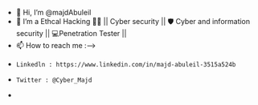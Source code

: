 - 👋 Hi, I’m @majdAbuleil
- 👀 I’m a Ethcal Hacking 👨‍💻 || Cyber security || 🛡️ Cyber and information security || 💻Penetration Tester ||
- 📫 How to reach me :-->
-     Linkedln : https://www.linkedin.com/in/majd-abuleil-3515a524b
-     Twitter : @Cyber_Majd
-     

<!---
majdAbuleil/majdAbuleil is a ✨ special ✨ repository because its `README.md` (this file) appears on your GitHub profile.
You can click the Preview link to take a look at your changes.
--->
